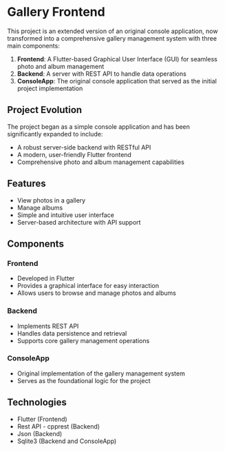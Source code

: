 # Gallery Frontend

This project is an extended version of an original console application, now transformed into a comprehensive gallery management system with three main components:

1. **Frontend**: A Flutter-based Graphical User Interface (GUI) for seamless photo and album management
2. **Backend**: A server with REST API to handle data operations
3. **ConsoleApp**: The original console application that served as the initial project implementation

## Project Evolution

The project began as a simple console application and has been significantly expanded to include:
- A robust server-side backend with RESTful API
- A modern, user-friendly Flutter frontend
- Comprehensive photo and album management capabilities

## Features
* View photos in a gallery
* Manage albums
* Simple and intuitive user interface
* Server-based architecture with API support

## Components

### Frontend
- Developed in Flutter
- Provides a graphical interface for easy interaction
- Allows users to browse and manage photos and albums

### Backend
- Implements REST API
- Handles data persistence and retrieval
- Supports core gallery management operations

### ConsoleApp
- Original implementation of the gallery management system
- Serves as the foundational logic for the project

## Technologies
- Flutter (Frontend)
- Rest API - cpprest (Backend)
- Json (Backend)
- Sqlite3 (Backend and ConsoleApp)

